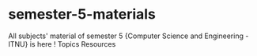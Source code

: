 # semester-5-materials
All subjects' material of semester 5 {Computer Science and Engineering - ITNU} is here !  Topics Resources
